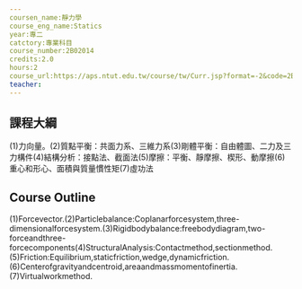 ```yaml
---
coursen_name:靜力學
course_eng_name:Statics
year:專二
catctory:專業科目
course_number:2B02014
credits:2.0
hours:2
course_url:https://aps.ntut.edu.tw/course/tw/Curr.jsp?format=-2&code=2B02014
teacher:
---
```


## 課程大綱

(1)力向量。(2)質點平衡：共面力系、三維力系(3)剛體平衡：自由體圖、二力及三力構件(4)結構分析：接點法、截面法(5)摩擦：平衡、靜摩擦、楔形、動摩擦(6)重心和形心、面積與質量慣性矩(7)虛功法


## Course Outline

(1)Forcevector.(2)Particlebalance:Coplanarforcesystem,three-dimensionalforcesystem.(3)Rigidbodybalance:freebodydiagram,two-forceandthree-forcecomponents(4)StructuralAnalysis:Contactmethod,sectionmethod.(5)Friction:Equilibrium,staticfriction,wedge,dynamicfriction.(6)Centerofgravityandcentroid,areaandmassmomentofinertia.(7)Virtualworkmethod.

